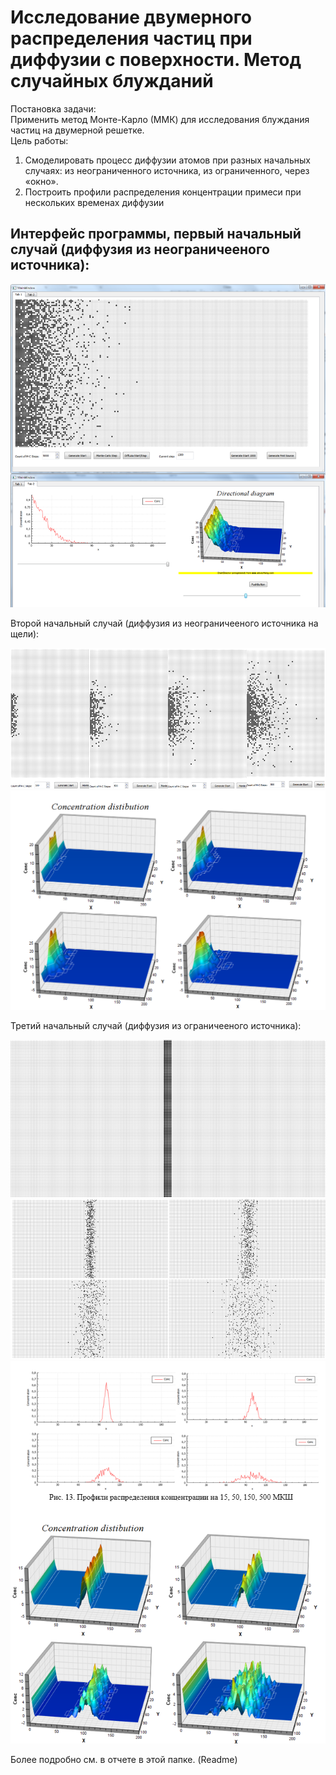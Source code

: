 # Исследование двумерного распределения частиц при диффузии с поверхности. Метод случайных блужданий
Постановка задачи:  
Применить метод Монте-Карло (ММК) для исследования блуждания частиц на двумерной решетке.  
Цель работы:  
1. Смоделировать процесс диффузии атомов при разных начальных случаях: из неограниченного источника, из ограниченного, через «окно».
2. Построить профили распределения концентрации примеси при нескольких временах диффузии

## Интерфейс программы, первый начальный случай (диффузия из неограничееного источника):   
![Alt text](https://github.com/AlexeySource/Learning/blob/master/K5_Mod_Z2_Diffuzia/screenshots/Dif1.png?raw=true)  
  
Второй начальный случай (диффузия из неограничееного источника на щели):  
  
![Alt text](https://github.com/AlexeySource/Learning/blob/master/K5_Mod_Z2_Diffuzia/screenshots/Dif2.png?raw=true)  
![Alt text](https://github.com/AlexeySource/Learning/blob/master/K5_Mod_Z2_Diffuzia/screenshots/Dif3.png?raw=true)  
  
Третий начальный случай (диффузия из ограничееного источника):  
  
![Alt text](https://github.com/AlexeySource/Learning/blob/master/K5_Mod_Z2_Diffuzia/screenshots/Dif4.png?raw=true)  
![Alt text](https://github.com/AlexeySource/Learning/blob/master/K5_Mod_Z2_Diffuzia/screenshots/Dif5.png?raw=true)  
![Alt text](https://github.com/AlexeySource/Learning/blob/master/K5_Mod_Z2_Diffuzia/screenshots/Dif6.png?raw=true)  





Более подробно см. в отчете в этой папке. (Readme)
